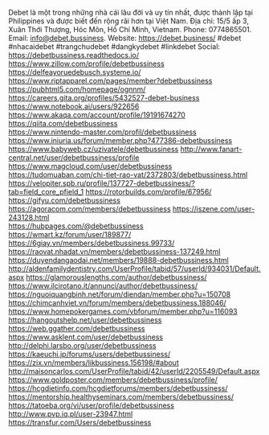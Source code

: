 Debet là một trong những nhà cái lâu đời và uy tín nhất, được thành lập tại Philippines và được biết đến rộng rãi hơn tại Việt Nam. 
Địa chỉ: 15/5 ấp 3, Xuân Thới Thượng, Hóc Môn, Hồ Chí Minh, Vietnam. 
Phone: 0774865501. 
Email: info@debet.bussiness. 
Website: https://debet.business/ 
#debet #nhacaidebet #trangchudebet #dangkydebet #linkdebet
Social:
https://debetbussiness.readthedocs.io/ 
https://www.zillow.com/profile/debetbussiness  
https://delfeayoruedebusch.systeme.io/   
https://www.riptapparel.com/pages/member?debetbussiness 
https://pubhtml5.com/homepage/ognnm/  
https://careers.gita.org/profiles/5432527-debet-business 
https://www.notebook.ai/users/922656 
https://www.akaqa.com/account/profile/19191674270 
https://qiita.com/debetbussiness  
https://www.nintendo-master.com/profil/debetbussiness 
https://www.iniuria.us/forum/member.php?477386-debetbussiness 
https://www.babyweb.cz/uzivatele/debetbussiness 
http://www.fanart-central.net/user/debetbussiness/profile  
https://www.magcloud.com/user/debetbussiness 
https://tudomuaban.com/chi-tiet-rao-vat/2372803/debetbussiness.html  
https://velopiter.spb.ru/profile/137727-debetbussiness/?tab=field_core_pfield_1 
https://rotorbuilds.com/profile/67956/ 
https://gifyu.com/debetbussiness 
https://agoracom.com/members/debetbussiness 
https://iszene.com/user-243128.html  
https://hubpages.com/@debetbussiness 
https://wmart.kz/forum/user/189877/ 
https://6giay.vn/members/debetbussiness.99733/ 
https://raovat.nhadat.vn/members/debetbussiness-137249.html 
https://duyendangaodai.net/members/19888-debetbussiness.html 
http://aldenfamilydentistry.com/UserProfile/tabid/57/userId/934031/Default.aspx 
https://glamorouslengths.com/author/debetbussiness/ 
https://www.ilcirotano.it/annunci/author/debetbussiness/ 
https://nguoiquangbinh.net/forum/diendan/member.php?u=150708 
https://chimcanhviet.vn/forum/members/debetbussiness.188046/ 
https://www.homepokergames.com/vbforum/member.php?u=116093 
https://hangoutshelp.net/user/debetbussiness 
https://web.ggather.com/debetbussiness 
https://www.asklent.com/user/debetbussiness 
http://delphi.larsbo.org/user/debetbussiness 
https://kaeuchi.jp/forums/users/debetbussiness/ 
https://zix.vn/members/likbussiness.156198/#about 
http://maisoncarlos.com/UserProfile/tabid/42/userId/2205549/Default.aspx  
https://www.goldposter.com/members/debetbussiness/profile/ 
https://hcgdietinfo.com/hcgdietforums/members/debetbussiness/ 
https://mentorship.healthyseminars.com/members/debetbussiness/ 
https://tatoeba.org/vi/user/profile/debetbussiness 
http://www.pvp.iq.pl/user-23947.html 
https://transfur.com/Users/debetbussiness 






